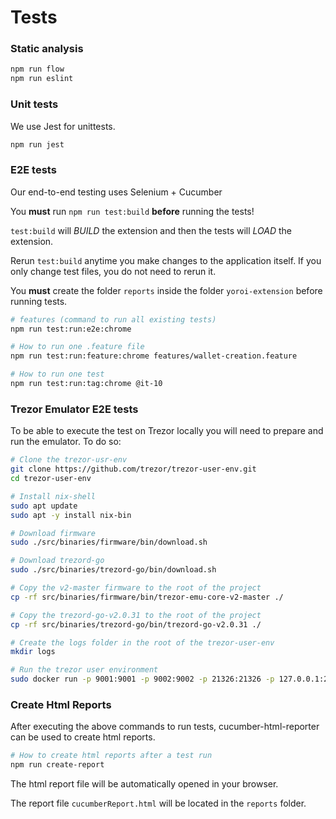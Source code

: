 # Tests

### Static analysis

```bash
npm run flow
npm run eslint
```

### Unit tests

We use Jest for unittests.

```bash
npm run jest
```

### E2E tests

Our end-to-end testing uses Selenium + Cucumber

You **must** run `npm run test:build` **before** running the tests!

`test:build` will *BUILD* the extension and then the tests will *LOAD* the extension.

Rerun `test:build` anytime you make changes to the application itself. If you only change test files, you do not need to rerun it.

You **must** create the folder `reports` inside the folder `yoroi-extension` before running tests.

```bash
# features (command to run all existing tests)
npm run test:run:e2e:chrome

# How to run one .feature file
npm run test:run:feature:chrome features/wallet-creation.feature

# How to run one test
npm run test:run:tag:chrome @it-10
```

### Trezor Emulator E2E tests

To be able to execute the test on Trezor locally you will need to prepare and run the emulator. To do so:

```bash
# Clone the trezor-usr-env
git clone https://github.com/trezor/trezor-user-env.git
cd trezor-user-env

# Install nix-shell
sudo apt update
sudo apt -y install nix-bin

# Download firmware
sudo ./src/binaries/firmware/bin/download.sh

# Download trezord-go
sudo ./src/binaries/trezord-go/bin/download.sh

# Copy the v2-master firmware to the root of the project
cp -rf src/binaries/firmware/bin/trezor-emu-core-v2-master ./

# Copy the trezord-go-v2.0.31 to the root of the project
cp -rf src/binaries/trezord-go/bin/trezord-go-v2.0.31 ./

# Create the logs folder in the root of the trezor-user-env
mkdir logs

# Run the trezor user environment
sudo docker run -p 9001:9001 -p 9002:9002 -p 21326:21326 -p 127.0.0.1:21325:21326 -p 21324:21324 -v logs:/trezor-user-env/logs/screens -v trezor-emu-core-v2-master:/trezor-user-env/src/binaries/firmware/bin/user_downloaded -v trezord-go-v2.0.31:/trezor-user-env/src/binaries/trezord-go/bin -d emurgornd/trezor-user-env:latest
```

### Create Html Reports

After executing the above commands to run tests, cucumber-html-reporter can be used to create html reports.

```bash
# How to create html reports after a test run
npm run create-report
```

The html report file will be automatically opened in your browser.

The report file `cucumberReport.html` will be located in the `reports` folder.
